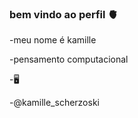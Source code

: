 ###  bem vindo ao perfil 🫀


 -meu nome é kamille 
 
 -pensamento computacional
 
 -🖥️

 -@kamille_scherzoski
